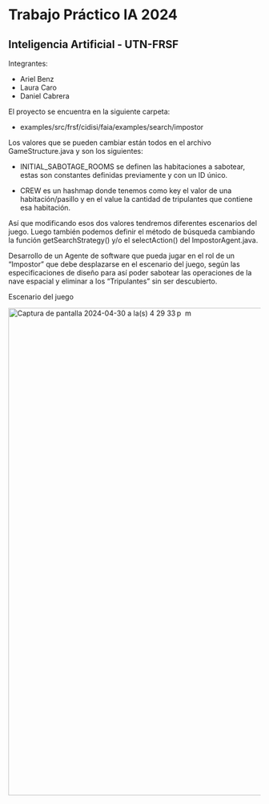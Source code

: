 # Trabajo Práctico IA 2024

## Inteligencia Artificial - UTN-FRSF

Integrantes:

* Ariel Benz
* Laura Caro
* Daniel Cabrera

El proyecto se encuentra en la siguiente carpeta:

* examples/src/frsf/cidisi/faia/examples/search/impostor

Los valores que se pueden cambiar están todos en el archivo GameStructure.java y son los siguientes:

* INITIAL_SABOTAGE_ROOMS se definen las habitaciones a sabotear, estas son constantes definidas previamente y con un ID único.

* CREW es un hashmap donde tenemos como key el valor de una habitación/pasillo y en el value la cantidad de tripulantes que contiene esa habitación.

Así que modificando esos dos valores tendremos diferentes escenarios del juego. Luego también podemos definir el método de búsqueda cambiando la función getSearchStrategy() y/o el selectAction() del ImpostorAgent.java.

Desarrollo de un Agente de software que pueda jugar en el rol de un “Impostor” que debe desplazarse en el escenario del juego, según las especificaciones de diseño para así poder sabotear las operaciones de la nave espacial y eliminar a los “Tripulantes” sin ser descubierto.

Escenario del juego

<img width="974" alt="Captura de pantalla 2024-04-30 a la(s) 4 29 33 p  m" src="https://github.com/arielbenz/tp-ia2024/assets/2475539/21d17126-b225-4140-8ff2-a834d22bc8fd">
